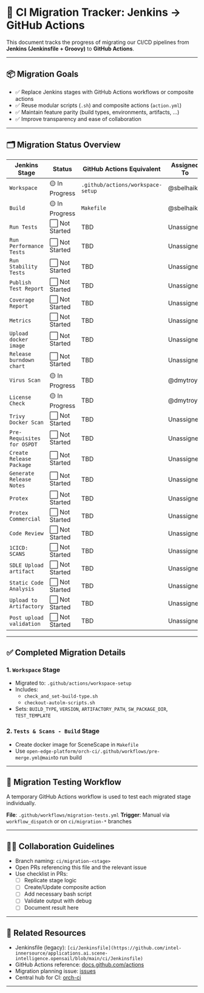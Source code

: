 # 🧭 CI Migration Tracker: Jenkins → GitHub Actions

This document tracks the progress of migrating our CI/CD pipelines from **Jenkins (Jenkinsfile + Groovy)** to **GitHub Actions**.

---

## 📦 Migration Goals

- ✅ Replace Jenkins stages with GitHub Actions workflows or composite actions
- ✅ Reuse modular scripts (`.sh`) and composite actions (`action.yml`)
- ✅ Maintain feature parity (build types, environments, artifacts, ...)
- ✅ Improve transparency and ease of collaboration

---

## 🗂️ Migration Status Overview

| Jenkins Stage               | Status          | GitHub Actions Equivalent            | Assigned To    | Notes              |
|-----------------------------|-----------------|--------------------------------------|----------------|--------------------|
| `Workspace`                 | 🟡 In Progress  | `.github/actions/workspace-setup`    | @sbelhaik      | Testing ongoing    |
| `Build`                     | 🟡 In Progress  | `Makefile`                           | @sbelhaik      | Testing ongoing    |
| `Run Tests`                 | ⬜ Not Started  | TBD                                  | Unassigned     |                    |
| `Run Performance Tests`     | ⬜ Not Started  | TBD                                  | Unassigned     |                    |
| `Run Stability Tests`       | ⬜ Not Started  | TBD                                  | Unassigned     |                    |
| `Publish Test Report`       | ⬜ Not Started  | TBD                                  | Unassigned     |                    |
| `Coverage Report`           | ⬜ Not Started  | TBD                                  | Unassigned     |                    |
| `Metrics`                   | ⬜ Not Started  | TBD                                  | Unassigned     |                    |
| `Upload docker image`       | ⬜ Not Started  | TBD                                  | Unassigned     |                    |
| `Release burndown chart`    | ⬜ Not Started  | TBD                                  | Unassigned     |                    |
| `Virus Scan`                | 🟡 In Progress  | TBD                                  | @dmytroye      |                    |
| `License Check`             | 🟡 In Progress  | TBD                                  | @dmytroye      |                    |
| `Trivy Docker Scan`         | ⬜ Not Started  | TBD                                  | Unassigned     |                    |
| `Pre-Requisites for OSPDT`  | ⬜ Not Started  | TBD                                  | Unassigned     |                    |
| `Create Release Package`    | ⬜ Not Started  | TBD                                  | Unassigned     |                    |
| `Generate Release Notes`    | ⬜ Not Started  | TBD                                  | Unassigned     |                    |
| `Protex`                    | ⬜ Not Started  | TBD                                  | Unassigned     |                    |
| `Protex Commercial`         | ⬜ Not Started  | TBD                                  | Unassigned     |                    |
| `Code Review`               | ⬜ Not Started  | TBD                                  | Unassigned     |                    |
| `1CICD: SCANS`              | ⬜ Not Started  | TBD                                  | Unassigned     |                    |
| `SDLE Upload artifact`      | ⬜ Not Started  | TBD                                  | Unassigned     |                    |
| `Static Code Analysis`      | ⬜ Not Started  | TBD                                  | Unassigned     |                    |
| `Upload to Artifactory`     | ⬜ Not Started  | TBD                                  | Unassigned     |                    |
| `Post upload validation`    | ⬜ Not Started  | TBD                                  | Unassigned     |                    |

---

## ✅ Completed Migration Details

### 1. `Workspace` Stage

- Migrated to: `.github/actions/workspace-setup`
- Includes:
  - `check_and_set-build-type.sh`
  - `checkout-autolm-scripts.sh`
- Sets: `BUILD_TYPE`, `VERSION`, `ARTIFACTORY_PATH`, `SW_PACKAGE_DIR`, `TEST_TEMPLATE`

### 2. `Tests & Scans - Build` Stage

- Create docker image for SceneScape in `Makefile`
- Use `open-edge-platform/orch-ci/.github/workflows/pre-merge.yml@main`to run build

---

## 🧪 Migration Testing Workflow

A temporary GitHub Actions workflow is used to test each migrated stage individually.

**File**: `.github/workflows/migration-tests.yml`
**Trigger**: Manual via `workflow_dispatch` or on `ci/migration-*` branches

---

## 🧑‍💻 Collaboration Guidelines

- Branch naming: `ci/migration-<stage>`
- Open PRs referencing this file and the relevant issue
- Use checklist in PRs:
  - [ ] Replicate stage logic
  - [ ] Create/Update composite action
  - [ ] Add necessary bash script
  - [ ] Validate output with debug
  - [ ] Document result here

---

## 🔗 Related Resources

- Jenkinsfile (legacy): `[ci/Jenkinsfile](https://github.com/intel-innersource/applications.ai.scene-intelligence.opensail/blob/main/ci/Jenkinsfile)`
- GitHub Actions reference: [docs.github.com/actions](https://docs.github.com/actions)
- Migration planning issue: [issues](https://github.com/open-edge-platform/scenescape/issues)
- Central hub for CI: [orch-ci](https://github.com/open-edge-platform/orch-ci)

---

